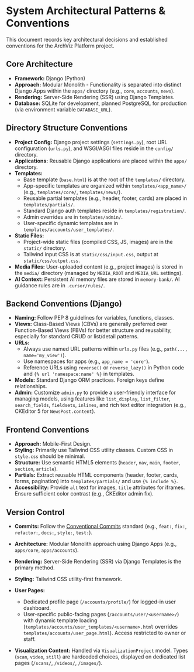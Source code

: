 # System Architectural Patterns & Conventions

This document records key architectural decisions and established conventions for the ArchViz Platform project.

## Core Architecture

*   **Framework:** Django (Python)
*   **Approach:** Modular Monolith - Functionality is separated into distinct Django Apps within the `apps/` directory (e.g., `core`, `accounts`, `news`).
*   **Rendering:** Server-Side Rendering (SSR) using Django Templates.
*   **Database:** SQLite for development, planned PostgreSQL for production (via environment variable `DATABASE_URL`).

## Directory Structure Conventions

*   **Project Config:** Django project settings (`settings.py`), root URL configuration (`urls.py`), and WSGI/ASGI files reside in the `config/` directory.
*   **Applications:** Reusable Django applications are placed within the `apps/` directory.
*   **Templates:**
    *   Base template (`base.html`) is at the root of the `templates/` directory.
    *   App-specific templates are organized within `templates/<app_name>/` (e.g., `templates/core/`, `templates/news/`).
    *   Reusable partial templates (e.g., header, footer, cards) are placed in `templates/partials/`.
    *   Standard Django auth templates reside in `templates/registration/`.
    *   Admin overrides are in `templates/admin/`.
    *   User-specific dynamic templates are in `templates/accounts/user_templates/`.
*   **Static Files:**
    *   Project-wide static files (compiled CSS, JS, images) are in the `static/` directory.
    *   Tailwind input CSS is at `static/css/input.css`, output at `static/css/output.css`.
*   **Media Files:** User-uploaded content (e.g., project images) is stored in the `media/` directory (managed by `MEDIA_ROOT` and `MEDIA_URL` settings).
*   **AI Context:** Persistent AI memory files are stored in `memory-bank/`. AI guidance rules are in `.cursor/rules/`.

## Backend Conventions (Django)

*   **Naming:** Follow PEP 8 guidelines for variables, functions, classes.
*   **Views:** Class-Based Views (CBVs) are generally preferred over Function-Based Views (FBVs) for better structure and reusability, especially for standard CRUD or list/detail patterns.
*   **URLs:**
    *   Always use named URL patterns within `urls.py` files (e.g., `path(..., name='my_view')`).
    *   Use namespaces for apps (e.g., `app_name = 'core'`).
    *   Reference URLs using `reverse()` or `reverse_lazy()` in Python code and `{% url 'namespace:name' %}` in templates.
*   **Models:** Standard Django ORM practices. Foreign keys define relationships.
*   **Admin:** Customize `admin.py` to provide a user-friendly interface for managing models, using features like `list_display`, `list_filter`, `search_fields`, `fieldsets`, `inlines`, and rich text editor integration (e.g., CKEditor 5 for `NewsPost.content`).

## Frontend Conventions

*   **Approach:** Mobile-First Design.
*   **Styling:** Primarily use Tailwind CSS utility classes. Custom CSS in `style.css` should be minimal.
*   **Structure:** Use semantic HTML5 elements (`header`, `nav`, `main`, `footer`, `section`, `article`).
*   **Partials:** Extract reusable HTML components (header, footer, cards, forms, pagination) into `templates/partials/` and use `{% include %}`.
*   **Accessibility:** Provide `alt` text for images, `title` attributes for iframes. Ensure sufficient color contrast (e.g., CKEditor admin fix).

## Version Control

*   **Commits:** Follow the [Conventional Commits](https://www.conventionalcommits.org/) standard (e.g., `feat:`, `fix:`, `refactor:`, `docs:`, `style:`, `test:`).

*   **Architecture:** Modular Monolith approach using Django Apps (e.g., `apps/core`, `apps/accounts`).
*   **Rendering:** Server-Side Rendering (SSR) via Django Templates is the primary method.
*   **Styling:** Tailwind CSS utility-first framework.
*   **User Pages:**
    *   Dedicated profile page (`/accounts/profile/`) for logged-in user dashboard.
    *   User-specific public-facing pages (`/accounts/user/<username>/`) with dynamic template loading (`templates/accounts/user_templates/<username>.html` overrides `templates/accounts/user_page.html`). Access restricted to owner or staff.
*   **Visualization Content:** Handled via `VisualizationProject` model. Types (`scan`, `video`, `still`) are hardcoded choices, displayed on dedicated list pages (`/scans/`, `/videos/`, `/images/`). 